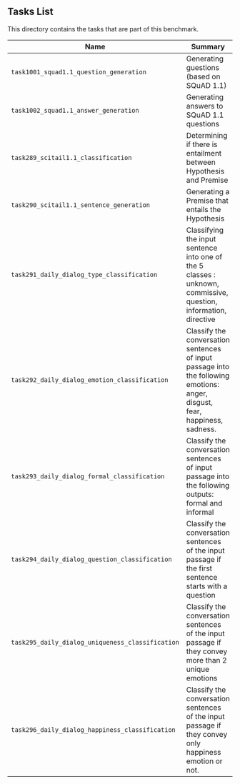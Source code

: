 ## Tasks List 

This directory contains the tasks that are part of this benchmark. 


Name | Summary | Category
---- | ----------- | --------
`task1001_squad1.1_question_generation` | Generating guestions (based on SQuAD 1.1) | Question Generation  
`task1002_squad1.1_answer_generation` | Generating answers to SQuAD 1.1 questions | Answer Generation
`task289_scitail1.1_classification` | Determining if there is entailment between Hypothesis and Premise | Classification
`task290_scitail1.1_sentence_generation` | Generating a Premise that entails the Hypothesis | Statement Generation
`task291_daily_dialog_type_classification` | Classifying the input sentence into one of the 5 classes : unknown, commissive, question, information, directive| Classification
`task292_daily_dialog_emotion_classification` | Classify the conversation sentences of input passage into the following emotions: anger, disgust, fear, happiness, sadness. | Classification
`task293_daily_dialog_formal_classification` | Classify the conversation sentences of input passage into the following outputs: formal and informal | Classification 
`task294_daily_dialog_question_classification` | Classify the conversation sentences of the input passage if the first sentence starts with a question | Classification
`task295_daily_dialog_uniqueness_classification` | Classify the conversation sentences of the input passage if they convey more than 2 unique emotions  | Classification
`task296_daily_dialog_happiness_classification` | Classify the conversation sentences of the input passage if they convey only happiness emotion or not.| Classification